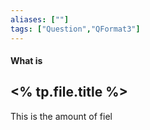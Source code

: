 ```yaml
---
aliases: [""]
tags: ["Question","QFormat3"]
---
```


#### What is
## <% tp.file.title %>
This is the amount of fiel